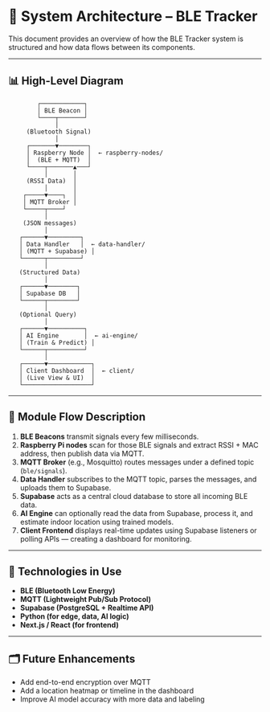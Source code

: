 # 📐 System Architecture – BLE Tracker

This document provides an overview of how the BLE Tracker system is structured and how data flows between its components.

---

## 📊 High-Level Diagram

```
        ┌────────────┐
        │ BLE Beacon │
        └────┬───────┘
             │
     (Bluetooth Signal)
             │
     ┌───────▼────────┐
     │ Raspberry Node │  ← raspberry-nodes/
     │  (BLE + MQTT)  │
     └────┬───────▲───┘
          │       │
     (RSSI Data)  │
          │       │
    ┌─────▼────┐  │
    │ MQTT Broker │
    └─────┬────┘
          │
    (JSON messages)
          │
   ┌──────▼─────────┐
   │ Data Handler   │  ← data-handler/
   │ (MQTT + Supabase) │
   └──────┬─────────┘
          │
   (Structured Data)
          │
   ┌──────▼────────┐
   │ Supabase DB   │
   └──────┬────────┘
          │
   (Optional Query)
          │
   ┌──────▼──────────┐
   │ AI Engine       │  ← ai-engine/
   │ (Train & Predict) │
   └──────┬──────────┘
          │
   ┌──────▼────────────┐
   │ Client Dashboard  │  ← client/
   │ (Live View & UI)  │
   └───────────────────┘
```

---

## 🔄 Module Flow Description

1. **BLE Beacons** transmit signals every few milliseconds.
2. **Raspberry Pi nodes** scan for those BLE signals and extract RSSI + MAC address, then publish data via MQTT.
3. **MQTT Broker** (e.g., Mosquitto) routes messages under a defined topic (`ble/signals`).
4. **Data Handler** subscribes to the MQTT topic, parses the messages, and uploads them to Supabase.
5. **Supabase** acts as a central cloud database to store all incoming BLE data.
6. **AI Engine** can optionally read the data from Supabase, process it, and estimate indoor location using trained models.
7. **Client Frontend** displays real-time updates using Supabase listeners or polling APIs — creating a dashboard for monitoring.

---

## 🧩 Technologies in Use

- **BLE (Bluetooth Low Energy)**
- **MQTT (Lightweight Pub/Sub Protocol)**
- **Supabase (PostgreSQL + Realtime API)**
- **Python (for edge, data, AI logic)**
- **Next.js / React (for frontend)**

---

## 🗂 Future Enhancements

- Add end-to-end encryption over MQTT
- Add a location heatmap or timeline in the dashboard
- Improve AI model accuracy with more data and labeling

